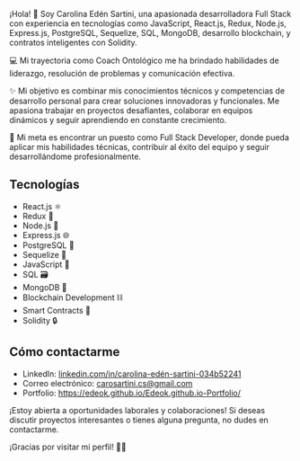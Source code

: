 ¡Hola! 👋 Soy Carolina Edén Sartini, una apasionada desarrolladora Full Stack con experiencia en tecnologías como JavaScript, React.js, Redux, Node.js, Express.js, PostgreSQL, Sequelize, SQL, MongoDB, desarrollo blockchain, y contratos inteligentes con Solidity.

💻 Mi trayectoria como Coach Ontológico me ha brindado habilidades de liderazgo, resolución de problemas y comunicación efectiva.

✨ Mi objetivo es combinar mis conocimientos técnicos y competencias de desarrollo personal para crear soluciones innovadoras y funcionales. Me apasiona trabajar en proyectos desafiantes, colaborar en equipos dinámicos y seguir aprendiendo en constante crecimiento.

🎯 Mi meta es encontrar un puesto como Full Stack Developer, donde pueda aplicar mis habilidades técnicas, contribuir al éxito del equipo y seguir desarrollándome profesionalmente.

## Tecnologías
- React.js ⚛️
- Redux 🔄
- Node.js 🚀
- Express.js 🌐
- PostgreSQL 🐘
- Sequelize 🌊
- JavaScript 📜
- SQL 🗃️
- MongoDB 🍃
- Blockchain Development ⛓️
- Smart Contracts 📜
- Solidity 🔒

## Cómo contactarme
- LinkedIn: [linkedin.com/in/carolina-edén-sartini-034b52241](https://linkedin.com/in/carolina-edén-sartini-034b52241)
- Correo electrónico: [carosartini.cs@gmail.com](mailto:carosartini.cs@gmail.com)
- Portfolio: https://edeok.github.io/Edeok.github.io-Portfolio/

¡Estoy abierta a oportunidades laborales y colaboraciones! Si deseas discutir proyectos interesantes o tienes alguna pregunta, no dudes en contactarme.

¡Gracias por visitar mi perfil! 🚀😊
